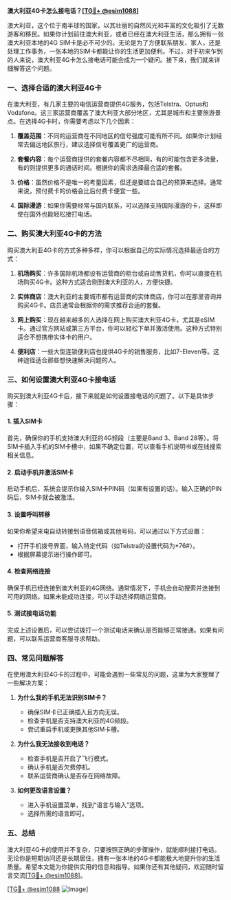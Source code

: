 **澳大利亚4G卡怎么接电话？[[TG💪+ @esim1088](https://t.me/s/esim1088)]**

澳大利亚，这个位于南半球的国家，以其壮丽的自然风光和丰富的文化吸引了无数游客和移民。如果你计划前往澳大利亚，或者已经在澳大利亚生活，那么拥有一张澳大利亚本地的4G SIM卡是必不可少的。无论是为了方便联系朋友、家人，还是处理工作事务，一张本地的SIM卡都能让你的生活更加便利。不过，对于初来乍到的人来说，澳大利亚4G卡怎么接电话可能会成为一个疑问。接下来，我们就来详细解答这个问题。

### 一、选择合适的澳大利亚4G卡

在澳大利亚，有几家主要的电信运营商提供4G服务，包括Telstra、Optus和Vodafone。这三家运营商覆盖了澳大利亚大部分地区，尤其是城市和主要旅游景点。在选择4G卡时，你需要考虑以下几个因素：

1. **覆盖范围**：不同的运营商在不同地区的信号强度可能有所不同。如果你计划经常去偏远地区旅行，建议选择信号覆盖更广的运营商。
   
2. **套餐内容**：每个运营商提供的套餐内容都不尽相同，有的可能包含更多流量，有的则提供更多的通话时间。根据你的需求选择最合适的套餐。

3. **价格**：虽然价格不是唯一的考量因素，但还是要结合自己的预算来选择。通常来说，预付费卡的价格会比后付费卡便宜一些。

4. **国际漫游**：如果你需要经常与国内联系，可以选择支持国际漫游的卡，这样即使在国外也能轻松接打电话。

### 二、购买澳大利亚4G卡的方法

购买澳大利亚4G卡的方式多种多样，你可以根据自己的实际情况选择最适合的方式：

1. **机场购买**：许多国际机场都设有运营商的柜台或自动售货机，你可以直接在机场购买4G卡。这种方式适合刚到澳大利亚的人，方便快捷。

2. **实体商店**：澳大利亚的主要城市都有运营商的实体商店，你可以在那里咨询并购买4G卡。店员通常会根据你的需求推荐合适的套餐。

3. **网上购买**：现在越来越多的人选择在网上购买澳大利亚4G卡，尤其是eSIM卡。通过官方网站或第三方平台，你可以轻松下单并激活使用。这种方式特别适合不想携带实体卡的用户。

4. **便利店**：一些大型连锁便利店也提供4G卡的销售服务，比如7-Eleven等。这种途径适合那些想快速解决问题的人。

### 三、如何设置澳大利亚4G卡接电话

购买到澳大利亚4G卡后，接下来就是如何设置接电话的问题了。以下是具体步骤：

#### 1. 插入SIM卡

首先，确保你的手机支持澳大利亚的4G频段（主要是Band 3、Band 28等）。将SIM卡插入手机的SIM卡槽中，如果不确定位置，可以查看手机说明书或在线搜索相关信息。

#### 2. 启动手机并激活SIM卡

启动手机后，系统会提示你输入SIM卡PIN码（如果有设置的话）。输入正确的PIN码后，SIM卡就会被激活。

#### 3. 设置呼叫转移

如果你希望来电自动转接到语音信箱或其他号码，可以通过以下方式设置：

- 打开手机拨号界面，输入特定代码（如Telstra的设置代码为\*76#）。
- 根据屏幕提示进行操作即可。

#### 4. 检查网络连接

确保手机已经连接到澳大利亚的4G网络。通常情况下，手机会自动搜索并连接到可用的网络。如果未能成功连接，可以手动选择网络运营商。

#### 5. 测试接电话功能

完成上述设置后，可以尝试拨打一个测试电话来确认是否能够正常接通。如果有问题，可以联系运营商客服寻求帮助。

### 四、常见问题解答

在使用澳大利亚4G卡的过程中，可能会遇到一些常见的问题，这里为大家整理了一些解决方案：

1. **为什么我的手机无法识别SIM卡？**
   - 确保SIM卡已正确插入且方向无误。
   - 检查手机是否支持澳大利亚的4G频段。
   - 尝试重启手机或更换其他SIM卡槽。

2. **为什么我无法接收到电话？**
   - 检查手机是否开启了飞行模式。
   - 确认手机是否欠费停机。
   - 联系运营商确认是否存在网络故障。

3. **如何更改语言设置？**
   - 进入手机设置菜单，找到“语言与输入”选项。
   - 选择所需的语言即可。

### 五、总结

澳大利亚4G卡的使用并不复杂，只要按照正确的步骤操作，就能顺利接打电话。无论你是短期访问还是长期居住，拥有一张本地的4G卡都能极大地提升你的生活质量。希望本文能为你提供实用的信息和指导。如果你还有其他疑问，欢迎随时留言交流[[TG💪+ @esim1088](https://t.me/s/esim1088)]。

[[TG💪+ @esim1088](https://t.me/s/esim1088) ![Image](https://i.postimg.cc/4NQfJmqS/Snipaste-2025-05-13-00-14-12.png)]